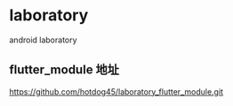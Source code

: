 # laboratory
android laboratory 


## flutter_module 地址
https://github.com/hotdog45/laboratory_flutter_module.git